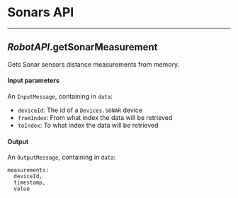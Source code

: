 # **Sonars API**

---

## *RobotAPI*.**getSonarMeasurement**

Gets Sonar sensors distance measurements from memory.

#### Input parameters

An `InputMessage`, containing in `data`:

- `deviceId`: The id of a `Devices.SONAR` device
- `fromIndex`: From what index the data will be retrieved
- `toIndex`: To  what index the data will be retrieved

#### Output

An `OutputMessage`, containing in `data`:

```
measurements:
  deviceId,
  timestamp,
  value
```
